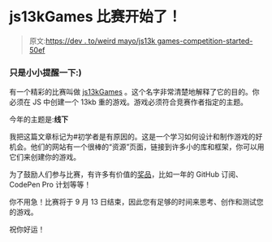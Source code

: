 # js13kGames 比赛开始了！

> 原文:[https://dev . to/weird mayo/js13k games-competition-started-50ef](https://dev.to/weirdmayo/js13kgames-competition-started-50ef)

### 只是小小提醒一下:)

有一个精彩的比赛叫做 [js13kGames](http://2018.js13kgames.com) 。这个名字非常清楚地解释了它的目的。你必须在 JS 中创建一个 13kb 重的游戏。游戏必须符合竞赛作者指定的主题。

今年的主题是:**线下**

我把这篇文章标记为#初学者是有原因的。这是一个学习如何设计和制作游戏的好机会。他们的网站有一个很棒的“资源”页面，链接到许多小的库和框架，你可以用它们来创建你的游戏。

为了鼓励人们参与比赛，有许多有价值的[奖品](http://2018.js13kgames.com/#prizes)，比如一年的 GitHub 订阅、CodePen Pro 计划等等！

你不用急！比赛将于 9 月 13 日结束，因此您有足够的时间来思考、创作和测试您的游戏。

祝你好运！